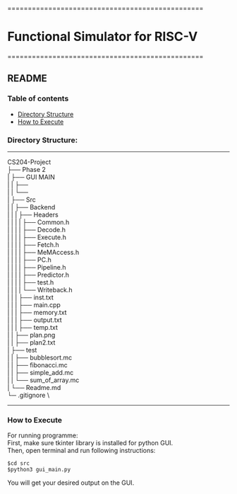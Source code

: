 ================================================
# Functional Simulator for RISC-V
================================================

## README

### Table of contents
- [Directory Structure](#directory-structure)
- [How to Execute](#how-to-execute)



### Directory Structure:
----------
CS204-Project \
├── Phase 2 \
| ├── GUI MAIN<br>
| |   ├── <br>
| |   └── <br>
| ├── Src <br>
| |   ├── Backend<br>
| |   |   ├── Headers<br>
| |   |   |   ├── Common.h<br>
| |   |   |   ├── Decode.h<br>
| |   |   |   ├── Execute.h<br>
| |   |   |   ├── Fetch.h<br>
| |   |   |   ├── MeMAccess.h<br>
| |   |   |   ├── PC.h<br>
| |   |   |   ├── Pipeline.h<br>
| |   |   |   ├── Predictor.h<br>
| |   |   |   ├── test.h<br>
| |   |   |   └── Writeback.h<br>
| |   |   ├── inst.txt<br>
| |   |   ├── main.cpp<br>
| |   |   ├── memory.txt<br>
| |   |   ├── output.txt<br>
| |   |   ├── temp.txt<br>
| |   ├── plan.png<br>
| |   ├── plan2.txt<br>
| ├── test<br>
| |   ├── bubblesort.mc<br>
| |   ├── fibonacci.mc<br>
| |   ├── simple_add.mc<br>
| |   └── sum_of_array.mc<br>
| └── Readme.md<br>
└─ .gitignore \

----------

### How to Execute 

For running programme: \
	First, make sure tkinter library is installed for python GUI. \
	Then, open terminal and run following instructions: 
	
	$cd src
	$python3 gui_main.py
	
You will get your desired output on the GUI.
